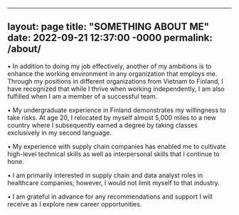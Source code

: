 ----
layout: page
title: "SOMETHING ABOUT ME"
date: 2022-09-21 12:37:00 -0000
permalink: /about/
----

• In addition to doing my job effectively, another of my ambitions is to enhance the working environment in any organization that employs me. Through my positions in different organizations from Vietnam to Finland, I have recognized that while I thrive when working independently, I am also fulfilled when I am a member of a successful team.

• My undergraduate experience in Finland demonstrates my willingness to take risks. At age 20, I relocated by myself almost 5,000 miles to a new country where I subsequently earned a degree by taking classes exclusively in my second language.

• My experience with supply chain companies has enabled me to cultivate high-level technical skills as well as interpersonal skills that I continue to hone.

• I am primarily interested in supply chain and data analyst roles in healthcare companies; however, I would not limit myself to that industry. 

• I am grateful in advance for any recommendations and support I will receive as I explore new career opportunities.

